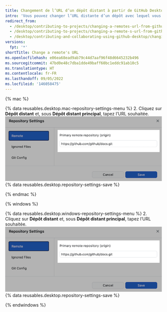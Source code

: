```yaml
---
title: Changement de l’URL d’un dépôt distant à partir de GitHub Desktop
intro: 'Vous pouvez changer l’URL distante d’un dépôt avec lequel vous travaillez dans {% data variables.product.prodname_desktop %}. Vous pouvez le faire si le dépôt a été renommé, ou si le nom d’utilisateur ou l’organisation propriétaire du dépôt a changé.'
redirect_from:
  - /desktop/contributing-to-projects/changing-a-remotes-url-from-github-desktop
  - /desktop/contributing-to-projects/changing-a-remote-s-url-from-github-desktop
  - /desktop/contributing-and-collaborating-using-github-desktop/changing-a-remotes-url-from-github-desktop
versions:
  fpt: '*'
shortTitle: Change a remote's URL
ms.openlocfilehash: e06ea68ead9ab79c44d7aaf96f48d6645232b496
ms.sourcegitcommit: 47bd0e48c7dba1dde49baff60bc1eddc91ab10c5
ms.translationtype: HT
ms.contentlocale: fr-FR
ms.lasthandoff: 09/05/2022
ms.locfileid: '146058475'
---
```

{% mac %}

{% data reusables.desktop.mac-repository-settings-menu %}
2. Cliquez sur **Dépôt distant** et, sous **Dépôt distant principal**, tapez l’URL souhaitée.
![Champ Dépôt distant principal](/assets/images/help/desktop/repository-settings-remote.png) {% data reusables.desktop.repository-settings-save %}

{% endmac %}

{% windows %}

{% data reusables.desktop.windows-repository-settings-menu %}
2. Cliquez sur **Dépôt distant** et, sous **Dépôt distant principal**, tapez l’URL souhaitée.
![Champ Dépôt distant principal](/assets/images/help/desktop/repository-settings-remote.png) {% data reusables.desktop.repository-settings-save %}

{% endwindows %}

